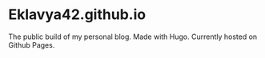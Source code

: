 # Eklavya42.github.io

The public build of my personal blog. Made with Hugo. Currently hosted on Github Pages.
